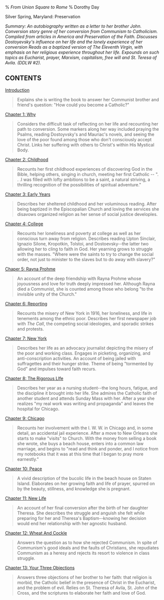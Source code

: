 % *From Union Square to Rome* 
% Dorothy Day

Silver Spring, Maryland: Preservation

*Summary: An autobiography written as a letter to her brother John.
Conversion story genre of her conversion from Communism to Catholicism.
Compiled from articles in America and Preservation of the Faith.
Discusses Dostoyevsky's influence on her life and the lonely experience
of her conversion Reads as a baptized version of The Eleventh Virgin,
with emphasis on her religious experience throughout her life. Expounds
on such topics as Eucharist, prayer, Marxism, capitalism, free will and
St. Teresa of Avila. (DDLW \#2).*

CONTENTS
---

[Introduction](daytext.cfm?TextID=200)

>Explains she is writing the book to answer her Communist brother and
friend's question: "How could you become a Catholic?"

[Chapter 1: Why](daytext.cfm?TextID=201)

>Considers the difficult task of reflecting on her life and recounting
her path to conversion. Some markers along her way included praying the
Psalms, reading Dostoyvsky's and Mauriac's novels, and seeing the love
of the poor found among those who don't consciously accept Christ. Links
her suffering with others to Christ's within His Mystical Body.

[Chapter 2: Childhood](daytext.cfm?TextID=202)

>Recounts her first childhood experiences of discovering God in the
Bible, helping others, singing in church, meeting her first Catholic --
". . .I was filled with lofty ambitions to be a saint, a natural
striving, a thrilling recognition of the possibilities of spiritual
adventure."

[Chapter 3: Early Years](daytext.cfm?TextID=203)

>Describes her sheltered childhood and her voluminous reading. After
being baptized in the Episcopalian Church and loving the services she
disavows organized religion as her sense of social justice developles.

[Chapter 4: College](daytext.cfm?TextID=204)

>Recounts her loneliness and poverty at college as well as her conscious
turn away from religion. Describes reading Upton Sinclair, Ignazio
Silone, Kropotkin, Tolstoi, and Dostoevsky--the latter two allowing her
to cling to faith in God. Her yearning grows to struggle with the
masses. "Where were the saints to try to change the social order, not
just to minister to the slaves but to do away with slavery?"

[Chaper 5: Rayna Prohme](daytext.cfm?TextID=205)

>An account of the deep friendship with Rayna Prohme whose joyousness and
love for truth deeply impressed her. Although Rayna died a Communist,
she is counted among those who belong "to the invisible unity of the
Church."

[Chapter 6: Reporting](daytext.cfm?TextID=206)

>Recounts the misery of New York in 1916, her loneliness, and life in
tenements among the ethnic poor. Describes her first newspaper job with
*The Call*, the competing social ideologies, and sporadic strikes and
protests.

[Chapter 7: New York](daytext.cfm?TextID=207)

>Describes her life as an advocacy journalist depicting the misery of the
poor and working class. Engages in picketing, organizing, and
anti-conscription activities. An account of being jailed with
suffragettes and their hunger strike. Theme of being "tormented by God"
and impulses toward faith recurs.

[Chapter 8: The Rigorous LIfe](daytext.cfm?TextID=208)

>Describes her year as a nursing student--the long hours, fatigue, and
the discipline it brought into her life. She admires the Catholic faith
of another student and attends Sunday Mass with her. After a year she
realizes "my real work was writing and propaganda" and leaves the
hospital for Chicago.

[Chapter 9: Chicago](daytext.cfm?TextID=209)

>Recounts her involvement with the I. W. W. in Chicago and, in some
detail, an accidental jail experience. After a move to New Orleans she
starts to make "visits" to Church. With the money from selling a book
she wrote, she buys a beach house, enters into a common law marriage,
and begins to "read and think and ponder, and I notice from my notebooks
that it was at this time that I began to pray more earnestly."

[Chapter 10: Peace](daytext.cfm?TextID=210)

>A vivid description of the bucolic life in the beach house on Staten
Island. Elaborates on her growing faith and life of prayer, spurred on
by the beauty, stillness, and knowledge she is pregnant.

[Chapter 11: New Life](daytext.cfm?TextID=211)

>An account of her final conversion after the birth of her daughter
Theresa. She describes the struggle and anguish she felt while preparing
for her and Theresa's Baptism--knowing her decision would end her
relationship with her agnostic husband.

[Chapter 12: Wheat And Cockle](daytext.cfm?TextID=212)

>Answers the question as to how she rejected Communism. In spite of
Communism's good ideals and the faults of Christians, she repudiates
Communism as a heresy and rejects its resort to violence in class
struggle.

[Chapter 13: Your Three Objections](daytext.cfm?TextID=213)

>Answers three objections of her brother to her faith: that religion is
morbid, the Catholic belief in the presence of Christ in the Eucharist,
and the problem of evil. Relies on St. Theresa of Avila, St. John of the
Cross, and the scriptures to elaborate her faith and love of God.
